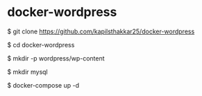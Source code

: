 # docker-wordpress

$ git clone https://github.com/kapilsthakkar25/docker-wordpress


$ cd docker-wordpress

$ mkdir -p wordpress/wp-content

$ mkdir mysql

$ docker-compose up -d 

